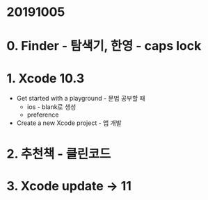 # 20191005

# 0. Finder - 탐색기, 한영 - caps lock
# 1. Xcode 10.3 
+ Get started with a playground - 문법 공부할 때
    - ios - blank로 생성
    - preference
+ Create a new Xcode project - 앱 개발
# 2. 추천책 - 클린코드
# 3. Xcode update -> 11